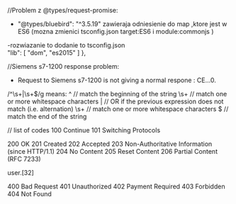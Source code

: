 
//Problem z @types/request-promise:
- "@types/bluebird": "^3.5.19" zawieraja odniesienie do map ,ktore jest w ES6 (mozna zmienici tsconfig.json target:ES6 i module:commonjs )

-rozwiazanie to dodanie to tsconfig.json        
 "lib": [
            "dom",
            "es2015"
          ]
    },

//Siemens s7-1200 response problem:
- Request to Siemens s7-1200 is not giving a normal respone : CE<parent>...</parent>0. 

/^\s+|\s+$/g means:
^    // match the beginning of the string
\s+  // match one or more whitespace characters
|    // OR if the previous expression does not match (i.e. alternation)
\s+  // match one or more whitespace characters
$    // match the end of the string


// list of codes
100 Continue
101 Switching Protocols

200 OK
201 Created
202 Accepted
203 Non-Authoritative Information (since HTTP/1.1)
204 No Content
205 Reset Content
206 Partial Content (RFC 7233)

user.[32]

400 Bad Request
401 Unauthorized
402 Payment Required
403 Forbidden
404 Not Found
